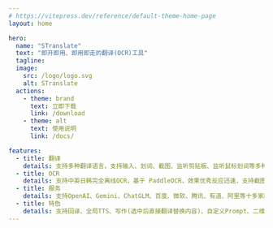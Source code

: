 ```yaml
---
# https://vitepress.dev/reference/default-theme-home-page
layout: home

hero:
  name: "STranslate"
  text: "即开即用、即用即走的翻译(OCR)工具"
  tagline: 
  image:
    src: /logo/logo.svg
    alt: STranslate
  actions:
    - theme: brand
      text: 立即下载
      link: /download
    - theme: alt
      text: 使用说明
      link: /docs/

features:
  - title: 翻译
    details: 支持多种翻译语言，支持输入、划词、截图、监听剪贴板、监听鼠标划词等多种翻译方式，支持同时显示多个服务翻译结果，方便比较翻译结果
  - title: OCR
    details: 支持中英日韩完全离线OCR，基于 PaddleOCR，效果优秀反应迅速，支持截图、剪贴板、文件OCR，支持静默OCR，同时支持微信、百度、腾讯、OpenAI、Google等OCR
  - title: 服务
    details: 支持OpenAI、Gemini、ChatGLM、百度、微软、腾讯、有道、阿里等十多家翻译服务接入，同时还提供免费API可供选择
  - title: 特色
    details: 支持回译、全局TTS、写作(选中后直接翻译替换内容)、自定义Prompt、二维码识别、外部调用等等
---
```


